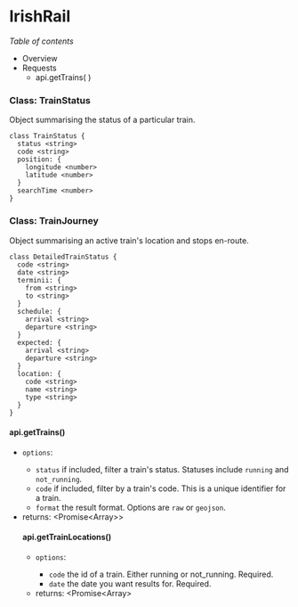 
# IrishRail

*Table of contents*

- Overview
- Requests
  * api.getTrains( )

### Class: TrainStatus

Object summarising the status of a particular train.

```
class TrainStatus {
  status <string>
  code <string>
  position: {
    longitude <number>
    latitude <number>
  }
  searchTime <number>
}
```
### Class: TrainJourney

Object summarising an active train's location and stops en-route.

```
class DetailedTrainStatus {
  code <string>
  date <string>
  terminii: {
    from <string>
    to <string>
  }
  schedule: {
    arrival <string>
    departure <string>
  }
  expected: {
    arrival <string>
    departure <string>
  }
  location: {
    code <string>
    name <string>
    type <string>
  }
}
```
#### api.getTrains()

- `options`: <Object>
  - `status` <string> if included, filter a train's status. Statuses include `running` and `not_running`.
  - `code` <string> if included, filter by a train's code. This is a unique identifier for a train.
  - `format` <string> the result format. Options are `raw` or `geojson`.
- returns: <Promise<Array<TrainStatus>>>
 
 #### api.getTrainLocations()
 
 - `options`: <Object>
   - `code` <string> the id of a train. Either running or not_running. Required.
   - `date` <string> the date you want results for. Required.
 - returns: <Promise<Array<TrainJourney>>
